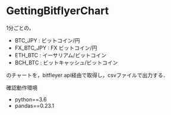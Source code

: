 # GettingBitflyerChart

1分ごとの，
* BTC_JPY : ビットコイン/円
* FX_BTC_JPY : FX ビットコイン/円
* ETH_BTC : イーサリアム/ビットコイン
* BCH_BTC : ビットキャッシュ/ビットコイン

のチャートを，bitfleyer api経由で取得し，csvファイルで出力する．

確認動作環境
- python==3.6
- pandas==0.23.1
